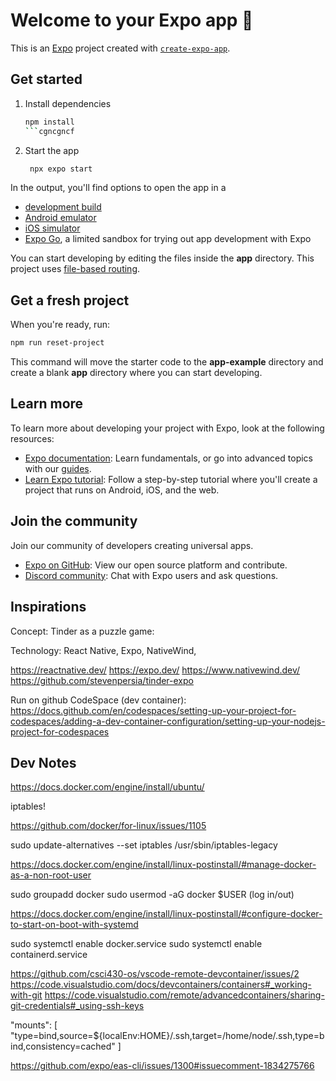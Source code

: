 # Welcome to your Expo app 👋

This is an [Expo](https://expo.dev) project created with [`create-expo-app`](https://www.npmjs.com/package/create-expo-app).

## Get started

1. Install dependencies

   ```bash
   npm install
   ```cgncgncf

2. Start the app

   ```bash
    npx expo start
   ```

In the output, you'll find options to open the app in a

- [development build](https://docs.expo.dev/develop/development-builds/introduction/)
- [Android emulator](https://docs.expo.dev/workflow/android-studio-emulator/)
- [iOS simulator](https://docs.expo.dev/workflow/ios-simulator/)
- [Expo Go](https://expo.dev/go), a limited sandbox for trying out app development with Expo

You can start developing by editing the files inside the **app** directory. This project uses [file-based routing](https://docs.expo.dev/router/introduction).

## Get a fresh project

When you're ready, run:

```bash
npm run reset-project
```

This command will move the starter code to the **app-example** directory and create a blank **app** directory where you can start developing.

## Learn more

To learn more about developing your project with Expo, look at the following resources:

- [Expo documentation](https://docs.expo.dev/): Learn fundamentals, or go into advanced topics with our [guides](https://docs.expo.dev/guides).
- [Learn Expo tutorial](https://docs.expo.dev/tutorial/introduction/): Follow a step-by-step tutorial where you'll create a project that runs on Android, iOS, and the web.

## Join the community

Join our community of developers creating universal apps.

- [Expo on GitHub](https://github.com/expo/expo): View our open source platform and contribute.
- [Discord community](https://chat.expo.dev): Chat with Expo users and ask questions.


## Inspirations

Concept: Tinder as a puzzle game:

Technology: React Native, Expo, NativeWind, 

https://reactnative.dev/
https://expo.dev/
https://www.nativewind.dev/
https://github.com/stevenpersia/tinder-expo

Run on github CodeSpace (dev container):
https://docs.github.com/en/codespaces/setting-up-your-project-for-codespaces/adding-a-dev-container-configuration/setting-up-your-nodejs-project-for-codespaces

## Dev Notes

https://docs.docker.com/engine/install/ubuntu/

iptables!

https://github.com/docker/for-linux/issues/1105

sudo update-alternatives --set iptables /usr/sbin/iptables-legacy

https://docs.docker.com/engine/install/linux-postinstall/#manage-docker-as-a-non-root-user

sudo groupadd docker
sudo usermod -aG docker $USER
(log in/out)

https://docs.docker.com/engine/install/linux-postinstall/#configure-docker-to-start-on-boot-with-systemd

sudo systemctl enable docker.service
sudo systemctl enable containerd.service

https://github.com/csci430-os/vscode-remote-devcontainer/issues/2
https://code.visualstudio.com/docs/devcontainers/containers#_working-with-git
https://code.visualstudio.com/remote/advancedcontainers/sharing-git-credentials#_using-ssh-keys


"mounts": [
  "type=bind,source=${localEnv:HOME}/.ssh,target=/home/node/.ssh,type=bind,consistency=cached"
]

https://github.com/expo/eas-cli/issues/1300#issuecomment-1834275766
